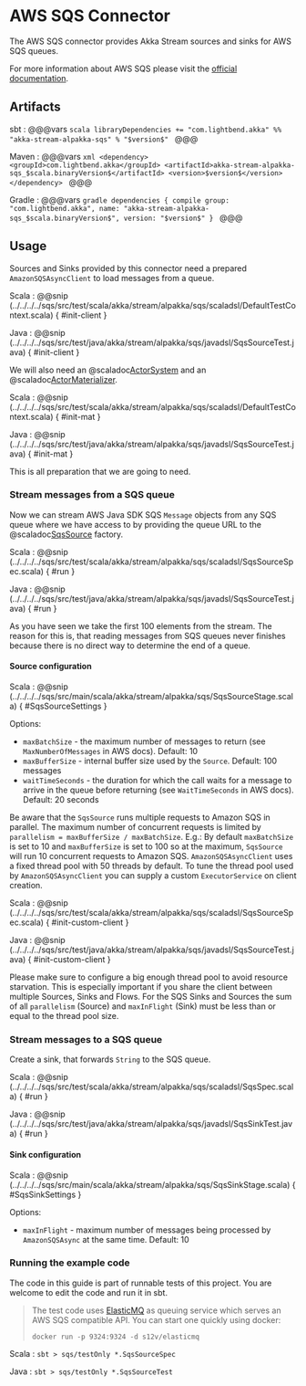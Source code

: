 # AWS SQS Connector

The AWS SQS connector provides Akka Stream sources and sinks for AWS SQS queues.

For more information about AWS SQS please visit the [official documentation](https://aws.amazon.com/documentation/sqs/).

## Artifacts

sbt
:   @@@vars
    ```scala
    libraryDependencies += "com.lightbend.akka" %% "akka-stream-alpakka-sqs" % "$version$"
    ```
    @@@

Maven
:   @@@vars
    ```xml
    <dependency>
      <groupId>com.lightbend.akka</groupId>
      <artifactId>akka-stream-alpakka-sqs_$scala.binaryVersion$</artifactId>
      <version>$version$</version>
    </dependency>
    ```
    @@@

Gradle
:   @@@vars
    ```gradle
    dependencies {
      compile group: "com.lightbend.akka", name: "akka-stream-alpakka-sqs_$scala.binaryVersion$", version: "$version$"
    }
    ```
    @@@

## Usage

Sources and Sinks provided by this connector need a prepared `AmazonSQSAsyncClient` to load messages from a queue.

Scala
: @@snip (../../../../sqs/src/test/scala/akka/stream/alpakka/sqs/scaladsl/DefaultTestContext.scala) { #init-client }

Java
: @@snip (../../../../sqs/src/test/java/akka/stream/alpakka/sqs/javadsl/SqsSourceTest.java) { #init-client }

We will also need an @scaladoc[ActorSystem](akka.actor.ActorSystem) and an @scaladoc[ActorMaterializer](akka.stream.ActorMaterializer).

Scala
: @@snip (../../../../sqs/src/test/scala/akka/stream/alpakka/sqs/scaladsl/DefaultTestContext.scala) { #init-mat }

Java
: @@snip (../../../../sqs/src/test/java/akka/stream/alpakka/sqs/javadsl/SqsSourceTest.java) { #init-mat }

This is all preparation that we are going to need.

### Stream messages from a SQS queue

Now we can stream AWS Java SDK SQS `Message` objects from any SQS queue where we have access to by providing the queue URL to the
@scaladoc[SqsSource](akka.stream.alpakka.sqs.scaladsl.SqsSource$) factory.

Scala
: @@snip (../../../../sqs/src/test/scala/akka/stream/alpakka/sqs/scaladsl/SqsSourceSpec.scala) { #run }

Java
: @@snip (../../../../sqs/src/test/java/akka/stream/alpakka/sqs/javadsl/SqsSourceTest.java) { #run }

As you have seen we take the first 100 elements from the stream. The reason for this is, that reading messages from
SQS queues never finishes because there is no direct way to determine the end of a queue.

#### Source configuration

Scala
: @@snip (../../../../sqs/src/main/scala/akka/stream/alpakka/sqs/SqsSourceStage.scala) { #SqsSourceSettings }

Options:

 - `maxBatchSize` - the maximum number of messages to return (see `MaxNumberOfMessages` in AWS docs). Default: 10
 - `maxBufferSize` - internal buffer size used by the `Source`. Default: 100 messages
 - `waitTimeSeconds` - the duration for which the call waits for a message to arrive in the queue before
    returning (see `WaitTimeSeconds` in AWS docs). Default: 20 seconds

Be aware that the `SqsSource` runs multiple requests to Amazon SQS in parallel. The maximum number of concurrent
requests is limited by `parallelism = maxBufferSize / maxBatchSize`. E.g.: By default `maxBatchSize` is set to 10 and
`maxBufferSize` is set to 100 so at the maximum, `SqsSource` will run 10 concurrent requests to Amazon SQS. `AmazonSQSAsyncClient`
uses a fixed thread pool with 50 threads by default. To tune the thread pool used by
`AmazonSQSAsyncClient` you can supply a custom `ExecutorService` on client creation.

Scala
: @@snip (../../../../sqs/src/test/scala/akka/stream/alpakka/sqs/scaladsl/SqsSourceSpec.scala) { #init-custom-client }

Java
: @@snip (../../../../sqs/src/test/java/akka/stream/alpakka/sqs/javadsl/SqsSourceTest.java) { #init-custom-client }

Please make sure to configure a big enough thread pool to avoid resource starvation. This is especially important
if you share the client between multiple Sources, Sinks and Flows. For the SQS Sinks and Sources the sum of all
`parallelism` (Source) and `maxInFlight` (Sink) must be less than or equal to the thread pool size.

### Stream messages to a SQS queue

Create a sink, that forwards `String` to the SQS queue.

Scala
: @@snip (../../../../sqs/src/test/scala/akka/stream/alpakka/sqs/scaladsl/SqsSpec.scala) { #run }

Java
: @@snip (../../../../sqs/src/test/java/akka/stream/alpakka/sqs/javadsl/SqsSinkTest.java) { #run }


#### Sink configuration

Scala
: @@snip (../../../../sqs/src/main/scala/akka/stream/alpakka/sqs/SqsSinkStage.scala) { #SqsSinkSettings }

Options:

 - `maxInFlight` - maximum number of messages being processed by `AmazonSQSAsync` at the same time. Default: 10

### Running the example code

The code in this guide is part of runnable tests of this project. You are welcome to edit the code and run it in sbt.

> The test code uses [ElasticMQ](https://github.com/adamw/elasticmq) as queuing service which serves an AWS SQS
> compatible API.  You can start one quickly using docker:
>
> `docker run -p 9324:9324 -d s12v/elasticmq`

Scala
:   ```
    sbt
    > sqs/testOnly *.SqsSourceSpec
    ```

Java
:   ```
    sbt
    > sqs/testOnly *.SqsSourceTest
    ```
